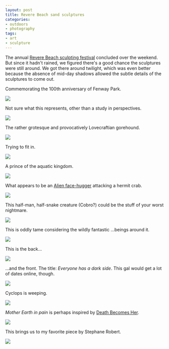 ```yaml
---
layout: post
title: Revere Beach sand sculptures
categories:
- outdoors
- photography
tags:
- art
- sculpture
---
```

The annual [Revere Beach sculpting festival](http://reverebeachpartnership.com/sandsculpting/) concluded over the weekend.  But since it hadn't rained, we figured there's a good chance the sculptures were still around.  We got there around twilight, which was even better because the absence of mid-day shadows allowed the subtle details of the sculptures to come out.

Commemorating the 100th anniversary of Fenway Park.

<img src='http://yentran.isamonkey.org/gallery/revere-2012/dsc_6294.jpg' />

Not sure what this represents, other than a study in perspectives.

<img src='http://yentran.isamonkey.org/gallery/revere-2012/dsc_6279.jpg' />

The rather grotesque and provocatively Lovecraftian gorehound.

<img src='http://yentran.isamonkey.org/gallery/revere-2012/dsc_6277.jpg' />

Trying to fit in.

<img src='http://yentran.isamonkey.org/gallery/revere-2012/dsc_6300.jpg' />

A prince of the aquatic kingdom.

<img src='http://yentran.isamonkey.org/gallery/revere-2012/dsc_6305.jpg' />

What appears to be an [Alien face-hugger](http://en.wikipedia.org/wiki/Alien_(creature_in_Alien_franchise)#Facehugger) attacking a hermit crab.

<img src='http://yentran.isamonkey.org/gallery/revere-2012/dsc_6307.jpg' />

This half-man, half-snake creature (Cobro?) could be the stuff of your worst nightmare.

<img src='http://yentran.isamonkey.org/gallery/revere-2012/dsc_6312.jpg' />

This is oddly tame considering the wildly fantastic ...beings around it.

<img src='http://yentran.isamonkey.org/gallery/revere-2012/dsc_6308.jpg' />

This is the back...

<img src='http://yentran.isamonkey.org/gallery/revere-2012/dsc_6285.jpg' />

...and the front. The title: *Everyone has a dark side*.  This gal would get a lot of dates online, though.

<img src='http://yentran.isamonkey.org/gallery/revere-2012/dsc_6291.jpg' />

Cyclops is weeping.

<img src='http://yentran.isamonkey.org/gallery/revere-2012/dsc_6290.jpg' />

*Mother Earth in pain* is perhaps inspired by [Death Becomes Her](http://www.imdb.com/title/tt0104070/).

<img src='http://yentran.isamonkey.org/gallery/revere-2012/dsc_6284a.jpg' />

This brings us to my favorite piece by Stephane Robert.

<img src='http://yentran.isamonkey.org/gallery/revere-2012/dsc_6275.jpg' />

